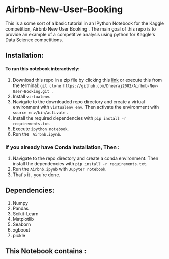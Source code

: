 # Airbnb-New-User-Booking

This is a some sort of a basic tutorial in an IPython Notebook for the Kaggle competition, Airbnb New User Booking . The main goal of this repo is to provide an example of a competitive analysis using python for Kaggle's Data Science competitions.

## Installation:

#### To run this notebook interactively:

1. Download this repo in a zip file by clicking this [link](https://github.com/Dheeraj2002/Airbnb-New-User-Booking/archive/master.zip) or execute this from the terminal: ```git clone https://github.com/Dheeraj2002/Airbnb-New-User-Booking.git ```.
2. Install ```virtualenv```.
3. Navigate to the downloaded repo directory and create a virtual environment with ```virtualenv env```. Then activate the environment with ```source env/bin/activate``` .
4. Install the required dependencies with ```pip install -r requirements.txt```.
5. Execute ```ipython notebook```.
6. Run the ``` Airbnb.ipynb```.

### If you already have Conda Installation, Then :

1. Navigate to the repo directory and create a conda environment. Then install the dependencies with ```pip install -r requirements.txt```.
2. Run the ```Airbnb.ipynb``` with ```Jupyter notebook```.
3. That's it , you're done.

## Dependencies:
1. Numpy
2. Pandas
3. Scikit-Learn
4. Matplotlib
5. Seaborn
6. xgboost
7. pickle

## This Notebook contains :
